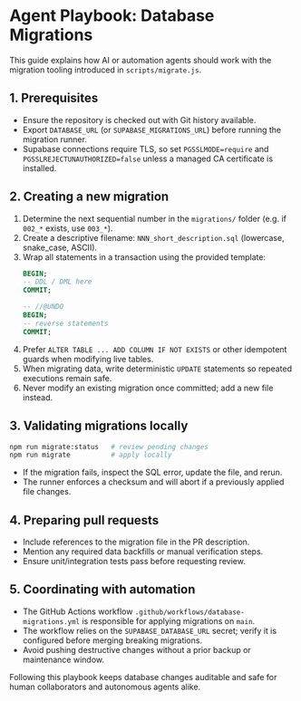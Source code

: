 # Agent Playbook: Database Migrations

This guide explains how AI or automation agents should work with the migration tooling introduced in `scripts/migrate.js`.

## 1. Prerequisites

- Ensure the repository is checked out with Git history available.
- Export `DATABASE_URL` (or `SUPABASE_MIGRATIONS_URL`) before running the migration runner.
- Supabase connections require TLS, so set `PGSSLMODE=require` and `PGSSLREJECTUNAUTHORIZED=false` unless a managed CA certificate is installed.

## 2. Creating a new migration

1. Determine the next sequential number in the `migrations/` folder (e.g. if `002_*` exists, use `003_*`).
2. Create a descriptive filename: `NNN_short_description.sql` (lowercase, snake_case, ASCII).
3. Wrap all statements in a transaction using the provided template:
   ```sql
   BEGIN;
   -- DDL / DML here
   COMMIT;

   -- //@UNDO
   BEGIN;
   -- reverse statements
   COMMIT;
   ```
4. Prefer `ALTER TABLE ... ADD COLUMN IF NOT EXISTS` or other idempotent guards when modifying live tables.
5. When migrating data, write deterministic `UPDATE` statements so repeated executions remain safe.
6. Never modify an existing migration once committed; add a new file instead.

## 3. Validating migrations locally

```bash
npm run migrate:status   # review pending changes
npm run migrate          # apply locally
```

- If the migration fails, inspect the SQL error, update the file, and rerun.
- The runner enforces a checksum and will abort if a previously applied file changes.

## 4. Preparing pull requests

- Include references to the migration file in the PR description.
- Mention any required data backfills or manual verification steps.
- Ensure unit/integration tests pass before requesting review.

## 5. Coordinating with automation

- The GitHub Actions workflow `.github/workflows/database-migrations.yml` is responsible for applying migrations on `main`.
- The workflow relies on the `SUPABASE_DATABASE_URL` secret; verify it is configured before merging breaking migrations.
- Avoid pushing destructive changes without a prior backup or maintenance window.

Following this playbook keeps database changes auditable and safe for human collaborators and autonomous agents alike.
